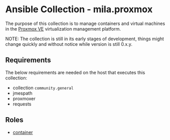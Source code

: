 # Ansible Collection - mila.proxmox

The purpose of this collection is to manage containers and virtual machines in
the [Proxmox VE](https://www.proxmox.com/en/proxmox-ve) virtualization
management platform.

NOTE: The collection is still in its early stages of development, things might
change quickly and without notice while version is still 0.x.y.

## Requirements

The below requirements are needed on the host that executes this collection:

 - collection `community.general`
 - jmespath
 - proxmoxer
 - requests

## Roles

* [container](roles/container/README.md)
